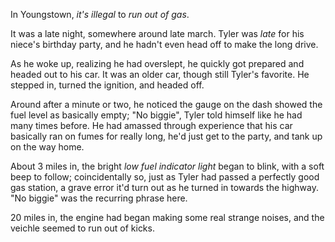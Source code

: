 In Youngstown, _it's illegal_ to _run out of gas_.

It was a late night, somewhere around late march. Tyler was _late_ for his niece's birthday party, and he hadn't even head off to make the long drive.

As he woke up, realizing he had overslept, he quickly got prepared and headed out to his car. It was an older car, though still Tyler's favorite. He stepped in, turned the ignition, and headed off.

Around after a minute or two, he noticed the gauge on the dash showed the fuel level as basically empty; "No biggie", Tyler told himself like he had many times before. He had amassed through experience that his car basically ran on fumes for really long, he'd just get to the party, and tank up on the way home.

About 3 miles in, the bright _low fuel indicator light_ began to blink, with a soft beep to follow; coincidentally so, just as Tyler had passed a perfectly good gas station, a grave error it'd turn out as he turned in towards the highway. "No biggie" was the recurring phrase here.

20 miles in, the engine had began making some real strange noises, and the veichle seemed to run out of kicks.